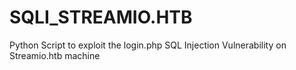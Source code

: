 # SQLI_STREAMIO.HTB
Python Script to exploit the login.php SQL Injection Vulnerability on Streamio.htb machine
